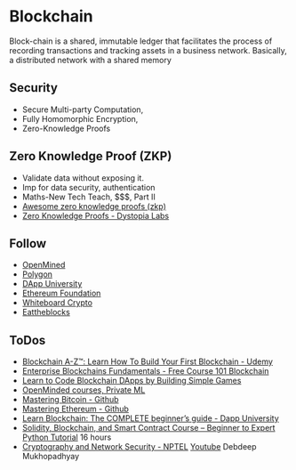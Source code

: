 # Blockchain

Block-chain is a shared, immutable ledger that facilitates the process of recording transactions and tracking assets in a business network. Basically, a distributed network with a shared memory

## Security
- Secure Multi-party Computation,
- Fully Homomorphic Encryption,
- Zero-Knowledge Proofs

## Zero Knowledge Proof (ZKP)
- Validate data without exposing it.
- Imp for data security, authentication
- Maths-New Tech Teach, $$$, Part II
- [Awesome zero knowledge proofs (zkp)](https://github.com/matter-labs/awesome-zero-knowledge-proofs)
- [Zero Knowledge Proofs - Dystopia Labs](https://www.youtube.com/playlist?list=PLOZHkgsn2AzNWJF9fIoPpM8ZejOJEyYtY)

## Follow
- [OpenMined](https://www.openmined.org/)
- [Polygon](https://polygon.technology/)
- [DApp University](https://www.youtube.com/c/DappUniversity)
- [Ethereum Foundation](https://www.youtube.com/c/EthereumFoundation)
- [Whiteboard Crypto](https://www.youtube.com/c/WhiteboardCrypto)
- [Eattheblocks](https://www.youtube.com/c/EatTheBlocks)

## ToDos
- [Blockchain A-Z™: Learn How To Build Your First Blockchain - Udemy](https://www.udemy.com/course/build-your-blockchain-az/)
- [Enterprise Blockchains Fundamentals - Free Course 101 Blockchain](https://101blockchains.com/free-blockchain-course/)
- [Learn to Code Blockchain DApps by Building Simple Games](https://cryptozombies.io/)
- [OpenMinded courses, Private ML](https://courses.openmined.org/)
- [Mastering Bitcoin - Github](https://github.com/bitcoinbook/bitcoinbook)
- [Mastering Ethereum - Github](https://github.com/ethereumbook/ethereumbook)
- [Learn Blockchain: The COMPLETE beginner’s guide - Dapp University](https://www.youtube.com/watch?v=99pYGpTWcXM)
- [Solidity, Blockchain, and Smart Contract Course – Beginner to Expert Python Tutorial](https://www.youtube.com/watch?v=M576WGiDBdQ) 16 hours
- [Cryptography and Network Security - NPTEL](https://nptel.ac.in/courses/106105031) [Youtube](https://www.youtube.com/playlist?list=PL71FE85723FD414D7) Debdeep Mukhopadhyay
